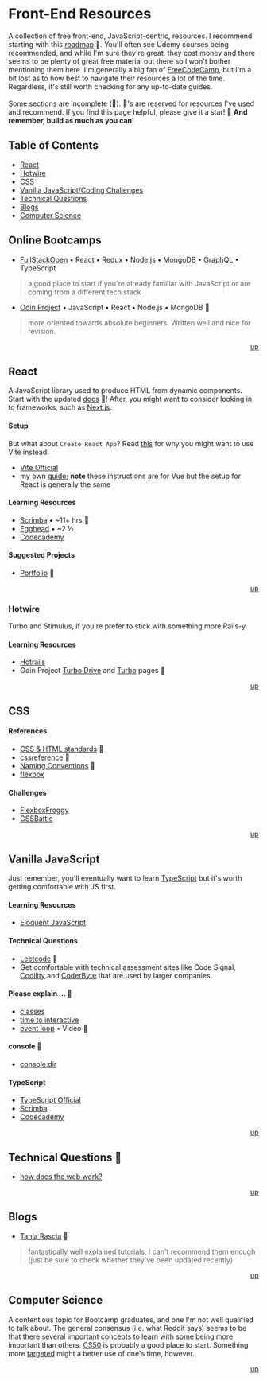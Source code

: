 <div hidden id="top"></div>

# Front-End Resources

A collection of free front-end, JavaScript-centric, resources. I recommend starting with this [roadmap](https://roadmap.sh/frontend) 💜. You'll often see Udemy courses being recommended, and while I'm sure they're great, they cost money and there seems to be plenty of great free material out there so I won't bother mentioning them here. I'm generally a big fan of [FreeCodeCamp](https://www.freecodecamp.org/), but I'm a bit lost as to how best to navigate their resources a lot of the time. Regardless, it's still worth checking for any up-to-date guides. 
<br>
<br>
Some sections are incomplete (🚧). 💜's are reserved for resources I've used and recommend. If you find this page helpful, please give it a star! 🌟 <strong>And remember, build as much as you can!</strong>
<br>

## Table of Contents

* [React](#react)
* [Hotwire](#hotwire)
* [CSS](#css)
* [Vanilla JavaScript/Coding Challenges](#vanilla-javascript)
* [Technical Questions](#technical-questions)
* [Blogs](#blogs)
* [Computer Science](#computer-science)

## Online Bootcamps
* [FullStackOpen](https://fullstackopen.com/en/)  • React • Redux • Node.js • MongoDB • GraphQL • TypeScript <br>
> a good place to start if you're already familiar with JavaScript or are coming from a different tech stack
* [Odin Project](https://www.theodinproject.com/paths/full-stack-javascript) • JavaScript • React • Node.js • MongoDB 💜
> more oriented towards absolute beginners. Written well and nice for revision. 

<p align="right"><a href="#top">up</a></p>

## React
A JavaScript library used to produce HTML from dynamic components. Start with the updated [docs](https://beta.reactjs.org/) 💜! After, you might want to consider looking in to frameworks, such as [Next.js](https://nextjs.org/). 

#### Setup
But what about `Create React App`? Read [this](https://scrimba.com/articles/create-react-app-with-vite/) for why you might want to use Vite instead. 
- [Vite Official](https://vitejs.dev/guide/)
- my own [guide](/vite.md); **note** these instructions are for Vue but the setup for React is generally the same

#### Learning Resources
* [Scrimba](https://scrimba.com/learn/learnreact) • ~11+ hrs 💜
* [Egghead](https://egghead.io/courses/the-beginner-s-guide-to-react) • ~2 ½ <br>
* [Codecademy](https://www.codecademy.com/learn/react-101) <br>

#### Suggested Projects
* [Portfolio](https://github.com/gitname/react-gh-pages) 💜

<p align="right"><a href="#top">up</a></p>

### Hotwire
Turbo and Stimulus, if you're prefer to stick with something more Rails-y.

#### Learning Resources
* [Hotrails](https://www.hotrails.dev/)
* Odin Project [Turbo Drive](https://www.theodinproject.com/lessons/ruby-on-rails-turbo-drive) and [Turbo](https://www.theodinproject.com/lessons/ruby-on-rails-turbo) pages 💜

<p align="right"><a href="#top">up</a></p>

## CSS

#### References
* [CSS & HTML standards](https://codeguide.co/) 💜
* [cssreference](https://cssreference.io/) 💜
* [Naming Conventions](https://www.freecodecamp.org/news/css-naming-conventions-that-will-save-you-hours-of-debugging-35cea737d849/) 💜
* [flexbox](https://tobiasahlin.com/blog/common-flexbox-patterns/)

#### Challenges
* [FlexboxFroggy](https://flexboxfroggy.com/)
* [CSSBattle](https://cssbattle.dev/)

<p align="right"><a href="#top">up</a></p>

## Vanilla JavaScript
Just remember, you'll eventually want to learn [TypeScript](https://www.typescriptlang.org/docs/) but it's worth getting comfortable with JS first. 

#### Learning Resources
* [Eloquent JavaScript](https://eloquentjavascript.net/)

#### Technical Questions
* [Leetcode](https://leetcode.com/) 💜
* Get comfortable with technical assessment sites like Code Signal, [Codility](https://app.codility.com/programmers/lessons) and [CoderByte](https://coderbyte.com/) that are used by larger companies.

#### Please explain ... 🚧
* [classes](https://www.freecodecamp.org/news/javascript-classes-how-they-work-with-use-case/#what-are-classes-in-javascript)
* [time to interactive](https://developer.chrome.com/en/docs/lighthouse/performance/interactive/)
* [event loop](https://www.youtube.com/watch?v=8aGhZQkoFbQ) • Video 💜

#### console 🚧
* [console.dir](https://developer.mozilla.org/en-US/docs/Web/API/console/dir)

#### TypeScript
* [TypeScript Official](https://www.typescriptlang.org/docs/)
* [Scrimba](https://scrimba.com/learn/typescript)
* [Codecademy](https://www.codecademy.com/learn/learn-typescript)

<p align="right"><a href="#top">up</a></p>

## Technical Questions 🚧
* [how does the web work?](https://developer.mozilla.org/en-US/docs/Learn/Getting_started_with_the_web/How_the_Web_works)

<p align="right"><a href="#top">up</a></p>

## Blogs
* [Tania Rascia](https://www.taniarascia.com/) 💜
> fantastically well explained tutorials, I can't recommend them enough (just be sure to check whether they've been updated recently)

<p align="right"><a href="#top">up</a></p>

## Computer Science

A contentious topic for Bootcamp graduates, and one I'm not well qualified to talk about. The general consensus (i.e. what Reddit says) seems to be that there several important concepts to learn with [some](https://benmccormick.org/2018/02/20/cs-for-fe/) being more important than others. [CS50](https://pll.harvard.edu/course/cs50-introduction-computer-science?delta=0) is probably a good place to start. Something more [targeted](https://leetcode.com/explore/interview/card/leetcodes-interview-crash-course-data-structures-and-algorithms/) might a better use of one's time, however.

<p align="right"><a href="#top">up</a></p>

<!--- 
Some, such as Front End Masters (FEM), are paid for, but if you're eligible for the [GitHub Student Developer Pack](https://education.github.com/pack) you can get six months [free](https://frontendmasters.com/welcome/github-student-developers/)!
<p align="center">
  <img src="https://visitor-badge.laobi.icu/badge?page_id=adrianHards/resources-js" id="counter">
</p>
--->


